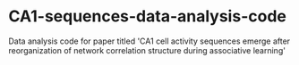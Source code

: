 CA1-sequences-data-analysis-code
================================

Data analysis code for paper titled 'CA1 cell activity sequences emerge after reorganization of network correlation structure during associative learning'
